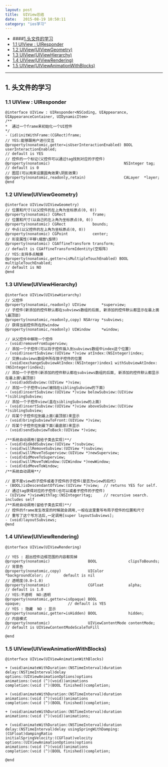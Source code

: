 ```yaml
---
layout: post
title:  UIView总结
date:   2015-08-19 10:50:11
category: "ios学习"
---
```

* ####[1.头文件的学习](#1) 
* [1.1 UIView : UIResponder](#1.1) 
* [1.2 UIView(UIViewGeometry)](#1.2) 
* [1.3 UIView(UIViewHierarchy)](#1.3)
* [1.4 UIView(UIViewRendering)](#1.4) 
* [1.5 UIView(UIViewAnimationWithBlocks)](#1.5) 

---


<h2 id="1"> 1. 头文件的学习</h2> 


<h3 id="1.1"> 1.1 UIView : UIResponder</h3> 
 
 	@interface UIView : UIResponder<NSCoding, UIAppearance,
 	UIAppearanceContainer, UIDynamicItem>
 	/**
 	*  通过一个frame来初始化一个UI控件
 	*/
 	- (id)initWithFrame:(CGRect)frame;
 	// YES:能够跟用户进行交互
 	@property(nonatomic,getter=isUserInteractionEnabled) BOOL userInteractionEnabled;  
 	// default is YES
 	// 控件的一个标记(父控件可以通过tag找到对应的子控件)
 	@property(nonatomic)                                 NSInteger tag;                
 	// default is 0
 	// 图层(可以用来设置圆角效果\阴影效果)
 	@property(nonatomic,readonly,retain)                 CALayer  *layer;
 	@end

 
<h3 id="1.2"> 1.2 UIView(UIViewGeometry)</h3> 

	@interface UIView(UIViewGeometry)
	// 位置和尺寸(以父控件的左上角为坐标原点(0, 0))
	@property(nonatomic) CGRect            frame;
	// 位置和尺寸(以自己的左上角为坐标原点(0, 0))
	@property(nonatomic) CGRect            bounds;
	// 中点(以父控件的左上角为坐标原点(0, 0))
	@property(nonatomic) CGPoint           center;      
	// 形变属性(平移\缩放\旋转)
	@property(nonatomic) CGAffineTransform transform;   
	// default is CGAffineTransformIdentity(空矩阵)
	// YES:支持多点触摸
	@property(nonatomic,getter=isMultipleTouchEnabled) BOOL multipleTouchEnabled;   
	// default is NO
	@end

<h3 id="1.3"> 1.3 UIView(UIViewHierarchy)</h3> 

	@interface UIView(UIViewHierarchy)
	// 父控件
	@property(nonatomic,readonly) UIView       *superview;
	// 子控件(新添加的控件默认都在subviews数组的后面, 新添加的控件默认都显示在最上面\最顶部)
	@property(nonatomic,readonly,copy) NSArray *subviews;
	// 获得当前控件所在的window
	@property(nonatomic,readonly) UIWindow     *window;
	
	// 从父控件中移除一个控件
	- (void)removeFromSuperview;
	// 添加一个子控件(可以将子控件插入到subviews数组中index这个位置)
	- (void)insertSubview:(UIView *)view atIndex:(NSInteger)index;
	// 交换subviews数组中所存放子控件的位置
	- (void)exchangeSubviewAtIndex:(NSInteger)index1 withSubviewAtIndex:(NSInteger)index2;
	// 添加一个子控件(新添加的控件默认都在subviews数组的后面, 新添加的控件默认都显示在最上面\最顶部)
	- (void)addSubview:(UIView *)view;
	// 添加一个子控件view(被挡在siblingSubview的下面)
	- (void)insertSubview:(UIView *)view belowSubview:(UIView *)siblingSubview;
	// 添加一个子控件view(盖在siblingSubview的上面)
	- (void)insertSubview:(UIView *)view aboveSubview:(UIView *)siblingSubview;
	// 将某个子控件拉到最上面(最顶部)来显示
	- (void)bringSubviewToFront:(UIView *)view;
	// 将某个子控件拉到最下面(最底部)来显示
	- (void)sendSubviewToBack:(UIView *)view;
	
	/**系统自动调用(留给子类去实现)**/
	- (void)didAddSubview:(UIView *)subview;
	- (void)willRemoveSubview:(UIView *)subview;
	- (void)willMoveToSuperview:(UIView *)newSuperview;
	- (void)didMoveToSuperview;
	- (void)willMoveToWindow:(UIWindow *)newWindow;
	- (void)didMoveToWindow;
	/**系统自动调用**/
	
	// 是不是view的子控件或者子控件的子控件(是否为view的后代)
	- (BOOL)isDescendantOfView:(UIView *)view;  // returns YES for self.
	// 通过tag获得对应的子控件(也可以或者子控件的子控件)
	- (UIView *)viewWithTag:(NSInteger)tag;     // recursive search. includes self
	/**系统自动调用(留给子类去实现)**/
	// 控件的frame发生改变的时候就会调用,一般在这里重写布局子控件的位置和尺寸
	// 重写了这个写方法后,一定调用[super layoutSubviews];
	- (void)layoutSubviews;
	@end

<h3 id="1.4"> 1.4 UIView(UIViewRendering)</h3> 
 
 	@interface UIView(UIViewRendering)
 	
 	// YES : 超出控件边框范围的内容都剪掉
 	@property(nonatomic)                 BOOL              clipsToBounds;
 	// 背景色
 	@property(nonatomic,copy)            UIColor          *backgroundColor; //  	default is nil
 	// 透明度(0.0~1.0)
 	@property(nonatomic)                 CGFloat           alpha;                      // default is 1.0
 	// YES:不透明  NO:透明
 	@property(nonatomic,getter=isOpaque) BOOL             
 	opaque;                     // default is YES
 	// YES : 隐藏  NO : 显示
 	@property(nonatomic,getter=isHidden) BOOL              hidden;
 	// 内容模式
 	@property(nonatomic)                 UIViewContentMode contentMode;                // default is UIViewContentModeScaleToFill
 	
 	@end


 
<h3 id="1.5"> 1.5 UIView(UIViewAnimationWithBlocks)</h3> 

	@interface UIView(UIViewAnimationWithBlocks)
	
	+ (void)animateWithDuration:(NSTimeInterval)duration 
	delay:(NSTimeInterval)delay 
	options:(UIViewAnimationOptions)options 
	animations:(void (^)(void))animations 
	completion:(void (^)(BOOL finished))completion;
	
	+ (void)animateWithDuration:(NSTimeInterval)duration 
	animations:(void (^)(void))animations 
	completion:(void (^)(BOOL finished))completion;
	
	+ (void)animateWithDuration:(NSTimeInterval)duration 
	animations:(void (^)(void))animations;
	
	+ (void)animateWithDuration:(NSTimeInterval)duration 
	delay:(NSTimeInterval)delay usingSpringWithDamping:(CGFloat)dampingRatio 
	initialSpringVelocity:(CGFloat)velocity 
	options:(UIViewAnimationOptions)options 
	animations:(void (^)(void))animations 
	completion:(void (^)(BOOL finished))completion;
	
	@end
